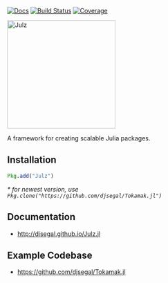 [![Docs](https://img.shields.io/badge/docs-latest-blue.svg)](http://djsegal.github.io/Julz.jl) [![Build Status](https://travis-ci.org/djsegal/Julz.jl.svg?branch=master)](https://travis-ci.org/djsegal/Julz.jl) [![Coverage](https://codecov.io/gh/djsegal/Julz.jl/branch/master/graph/badge.svg)](https://codecov.io/gh/djsegal/Julz.jl)

<a target="_blank" href="http://djsegal.github.io/Julz.jl"> <img
src="https://raw.githubusercontent.com/djsegal/Julz.jl/master/docs/public/assets/images/logo.png"
alt="Julz" width="250"></img> </a>

A framework for creating scalable Julia packages.

## Installation

```julia
Pkg.add("Julz")
```

*\* for newest version, use `Pkg.clone("https://github.com/djsegal/Tokamak.jl")`*

## Documentation

- http://djsegal.github.io/Julz.jl

## Example Codebase

- https://github.com/djsegal/Tokamak.jl
